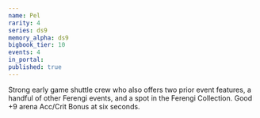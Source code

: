 ```yaml
---
name: Pel
rarity: 4
series: ds9
memory_alpha: ds9
bigbook_tier: 10
events: 4
in_portal:
published: true
---
```


Strong early game shuttle crew who also offers two prior event features, a handful of other Ferengi events, and a spot in the Ferengi Collection. Good +9 arena Acc/Crit Bonus at six seconds.
